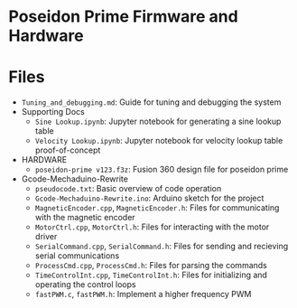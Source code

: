# Poseidon Prime Firmware and Hardware

# Files
- `Tuning_and_debugging.md`: Guide for tuning and debugging the system
- Supporting Docs
	- `Sine Lookup.ipynb`: Jupyter notebook for generating a sine lookup table
	- `Velocity Lookup.ipynb`: Jupyter notebook for velocity lookup table proof-of-concept
- HARDWARE
	- `poseidon-prime v123.f3z`: Fusion 360 design file for poseidon prime
- Gcode-Mechaduino-Rewrite
	- `pseudocode.txt`: Basic overview of code operation
	- `Gcode-Mechaduino-Rewrite.ino`: Arduino sketch for the project
	- `MagneticEncoder.cpp`, `MagneticEncoder.h`: Files for communicating with the magnetic encoder
	- `MotorCtrl.cpp`, `MotorCtrl.h`: Files for interacting with the motor driver
	- `SerialCommand.cpp`, `SerialCommand.h`: Files for sending and recieving serial communications
	- `ProcessCmd.cpp`, `ProcessCmd.h`: Files for parsing the commands
	- `TimeControlInt.cpp`, `TimeControlInt.h`: Files for initializing and operating the control loops
	- `fastPWM.c`, `fastPWM.h`: Implement a higher frequency PWM